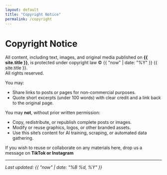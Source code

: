 ```yaml
---
layout: default
title: "Copyright Notice"
permalink: /copyright
---
```


# Copyright Notice

All content, including text, images, and original media published on **{{ site.title }}**, is protected under copyright law © {{ "now" | date: "%Y" }} {{ site.title }}.  
All rights reserved.

You may:

- Share links to posts or pages for non-commercial purposes.
- Quote short excerpts (under 100 words) with clear credit and a link back to the original page.

You may **not**, without prior written permission:

- Copy, redistribute, or republish complete posts or images.  
- Modify or reuse graphics, logos, or other branded assets.  
- Use this site’s content for AI training, scraping, or automated data gathering.

If you wish to reuse or collaborate on any materials here, drop us a message on 
**TikTok or Instagram**

---

_Last updated: {{ "now" | date: "%B %d, %Y" }}_
